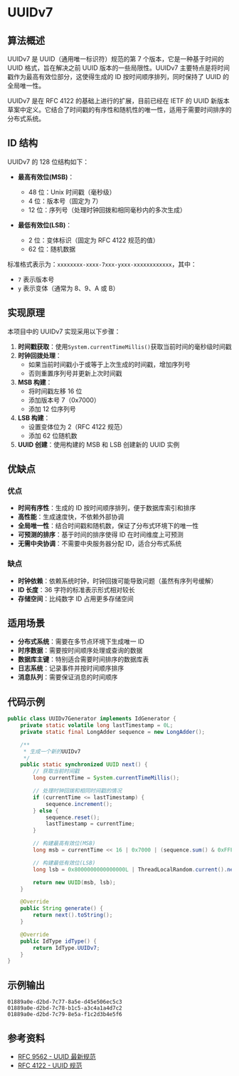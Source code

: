 # UUIDv7

## 算法概述

UUIDv7 是 UUID（通用唯一标识符）规范的第 7 个版本，它是一种基于时间的 UUID 格式，旨在解决之前 UUID 版本的一些局限性。UUIDv7 主要特点是将时间戳作为最高有效位部分，这使得生成的 ID 按时间顺序排列，同时保持了 UUID 的全局唯一性。

UUIDv7 是在 RFC 4122 的基础上进行的扩展，目前已经在 IETF 的 UUID 新版本草案中定义。它结合了时间戳的有序性和随机性的唯一性，适用于需要时间排序的分布式系统。

## ID 结构

UUIDv7 的 128 位结构如下：

- **最高有效位(MSB)**：

  - 48 位：Unix 时间戳（毫秒级）
  - 4 位：版本号（固定为 7）
  - 12 位：序列号（处理时钟回拨和相同毫秒内的多次生成）

- **最低有效位(LSB)**：
  - 2 位：变体标识（固定为 RFC 4122 规范的值）
  - 62 位：随机数据

标准格式表示为：`xxxxxxxx-xxxx-7xxx-yxxx-xxxxxxxxxxxx`，其中：

- `7` 表示版本号
- `y` 表示变体（通常为 8、9、A 或 B）

## 实现原理

本项目中的 UUIDv7 实现采用以下步骤：

1. **时间戳获取**：使用`System.currentTimeMillis()`获取当前时间的毫秒级时间戳
2. **时钟回拨处理**：
   - 如果当前时间戳小于或等于上次生成的时间戳，增加序列号
   - 否则重置序列号并更新上次时间戳
3. **MSB 构建**：
   - 将时间戳左移 16 位
   - 添加版本号 7（0x7000）
   - 添加 12 位序列号
4. **LSB 构建**：
   - 设置变体位为 2（RFC 4122 规范）
   - 添加 62 位随机数
5. **UUID 创建**：使用构建的 MSB 和 LSB 创建新的 UUID 实例

## 优缺点

### 优点

- **时间有序性**：生成的 ID 按时间顺序排列，便于数据库索引和排序
- **高性能**：生成速度快，不依赖外部协调
- **全局唯一性**：结合时间戳和随机数，保证了分布式环境下的唯一性
- **可预测的排序**：基于时间的排序使得 ID 在时间维度上可预测
- **无需中央协调**：不需要中央服务器分配 ID，适合分布式系统

### 缺点

- **时钟依赖**：依赖系统时钟，时钟回拨可能导致问题（虽然有序列号缓解）
- **ID 长度**：36 字符的标准表示形式相对较长
- **存储空间**：比纯数字 ID 占用更多存储空间

## 适用场景

- **分布式系统**：需要在多节点环境下生成唯一 ID
- **时序数据**：需要按时间顺序处理或查询的数据
- **数据库主键**：特别适合需要时间排序的数据库表
- **日志系统**：记录事件并按时间顺序排序
- **消息队列**：需要保证消息的时间顺序

## 代码示例

```java
public class UUIDv7Generator implements IdGenerator {
    private static volatile long lastTimestamp = 0L;
    private static final LongAdder sequence = new LongAdder();

    /**
     * 生成一个新的UUIDv7
     */
    public static synchronized UUID next() {
        // 获取当前时间戳
        long currentTime = System.currentTimeMillis();

        // 处理时钟回拨和相同时间戳的情况
        if (currentTime <= lastTimestamp) {
            sequence.increment();
        } else {
            sequence.reset();
            lastTimestamp = currentTime;
        }

        // 构建最高有效位(MSB)
        long msb = currentTime << 16 | 0x7000 | (sequence.sum() & 0xFFF);

        // 构建最低有效位(LSB)
        long lsb = 0x8000000000000000L | ThreadLocalRandom.current().nextLong() & 0x3FFFFFFFFFFFFFFFL;

        return new UUID(msb, lsb);
    }

    @Override
    public String generate() {
        return next().toString();
    }

    @Override
    public IdType idType() {
        return IdType.UUIDv7;
    }
}
```

## 示例输出

```
01889a0e-d2bd-7c77-8a5e-d45e506ec5c3
01889a0e-d2bd-7c78-b1c5-a3c4a1a4d7c2
01889a0e-d2bd-7c79-8e5a-f1c2d3b4e5f6
```

## 参考资料

- [RFC 9562 - UUID 最新规范](https://www.rfc-editor.org/rfc/rfc9562.html)
- [RFC 4122 - UUID 规范](https://tools.ietf.org/html/rfc4122)
